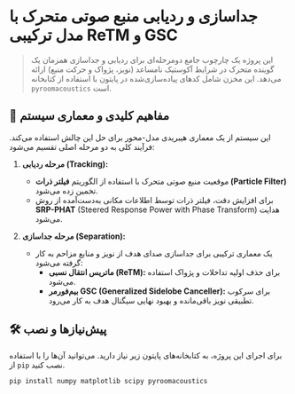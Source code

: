 # جداسازی و ردیابی منبع صوتی متحرک با مدل ترکیبی ReTM و GSC

> این پروژه یک چارچوب جامع دومرحله‌ای برای ردیابی و جداسازی همزمان یک گوینده متحرک در شرایط آکوستیک نامساعد (نویز، پژواک و حرکت منبع) ارائه می‌دهد. این مخزن شامل کدهای پیاده‌سازی‌شده در پایتون با استفاده از کتابخانه `pyroomacoustics` است.

## 🚀 مفاهیم کلیدی و معماری سیستم

این سیستم از یک معماری هیبریدی مدل-محور برای حل این چالش استفاده می‌کند. فرآیند کلی به دو مرحله اصلی تقسیم می‌شود:

1.  **مرحله ردیابی (Tracking):**
    * موقعیت منبع صوتی متحرک با استفاده از الگوریتم **فیلتر ذرات (Particle Filter)** تخمین زده می‌شود.
    * برای افزایش دقت، فیلتر ذرات توسط اطلاعات مکانی به‌دست‌آمده از روش **SRP-PHAT** (Steered Response Power with Phase Transform) هدایت می‌شود.

2.  **مرحله جداسازی (Separation):**
    * یک معماری ترکیبی برای جداسازی صدای هدف از نویز و منابع مزاحم به کار گرفته می‌شود:
        * **ماتریس انتقال نسبی (ReTM):** برای حذف اولیه تداخلات و پژواک استفاده می‌شود.
        * **بیم‌فورمر GSC (Generalized Sidelobe Canceller):** برای سرکوب تطبیقی نویز باقی‌مانده و بهبود نهایی سیگنال هدف به کار می‌رود.


## 🛠️ پیش‌نیازها و نصب

برای اجرای این پروژه، به کتابخانه‌های پایتون زیر نیاز دارید. می‌توانید آن‌ها را با استفاده از `pip` نصب کنید.

```bash
pip install numpy matplotlib scipy pyroomacoustics
